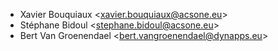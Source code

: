   - Xavier Bouquiaux \<<xavier.bouquiaux@acsone.eu>\>
  - Stéphane Bidoul \<<stephane.bidoul@acsone.eu>\>
  - Bert Van Groenendael \<<bert.vangroenendael@dynapps.eu>\>
